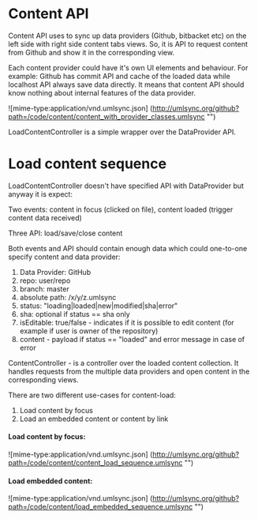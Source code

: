 Content API
========

Content API uses to sync up data providers (Github, bitbacket etc) on the left side with right side content tabs views. So, it is API to request content from Github and show it in the corresponding view.

Each content provider could have it's own UI elements and behaviour. For example: Github has commit API and cache of the loaded data while localhost API always save data directly.
It means that content API should know nothing about internal features of the data provider.

![mime-type:application/vnd.umlsync.json] (http://umlsync.org/github?path=/code/content/content_with_provider_classes.umlsync "")

LoadContentController is a simple wrapper over the DataProvider API. 


Load content sequence
==========

LoadContentController doesn't have specified API with DataProvider but anyway it is expect:  

Two events: content in focus (clicked on file), content loaded (trigger content data received)

Three API: load/save/close content

Both events and API should contain enough data which could one-to-one specify content and data provider:

1. Data Provider: GitHub
2. repo: user/repo
3. branch: master
4. absolute path: /x/y/z.umlsync
5. status: "loading|loaded|new|modified|sha|error"
6. sha: optional if status == sha only
7. isEditable: true/false - indicates if it is possible to edit content (for example if user is owner of the repository)
8. content - payload if status == "loaded" and error message in case of error


ContentController - is a controller over the loaded content collection. It handles requests from the multiple data providers and
open content in the corresponding views.

There are two different use-cases for content-load:

1. Load content by focus
2. Load an embedded content or content by link

#### Load content by focus:

![mime-type:application/vnd.umlsync.json] (http://umlsync.org/github?path=/code/content/content_load_sequence.umlsync "")


#### Load embedded content:

![mime-type:application/vnd.umlsync.json] (http://umlsync.org/github?path=/code/content/load_embedded_sequence.umlsync "")
